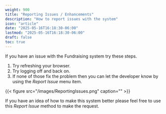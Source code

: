 ```yaml
---
weight: 900
title: "Reporting Issues / Enhancements"
description: "How to report issues with the system"
icon: "article"
date: "2025-05-16T16:18:30-06:00"
lastmod: "2025-05-16T16:18:30-06:00"
draft: false
toc: true
---
```


If you have an issue with the Fundraising system try these steps.

1. Try refreshing your browser.
2. Try logging off and back on.
3. If none of those fix the problem then you can let the developer know by using
   the _Report Issue_ menu item.

{{< figure src="/images/ReportingIssues.png" caption="" >}}

If you have an idea of how to make this system better please feel free to use
this _Report Issue_ method to make the request.
